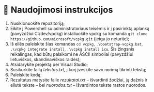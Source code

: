 # 🧰 Naudojimosi instrukcijos

1. Nusiklonuokite repozitoriją;
2. Eikite į Powershell su administratoriaus teisėmis ir į pasirinktą aplanką (pavyzdžiui C:/dev/vpckg) instaliuokite vpckg su komanda `git clone https://github.com/microsoft/vcpkg.git` (jeigu jo neturite);
3. Iš eilės paleiskite šias komandas `cd vcpkg`, `.\bootstrap-vcpkg.bat`, `.\vcpkg integrate install`, `.\vcpkg install icu`. Šis žingsnis reikalingas, kad būtų palaikomi ne ASCII simboliai (pavyzdžiui lietuviškos, skandinaviškos raidės);
4. Atsidarykite projektą per Visual Studio;
5. Susikurkite failą *tekstas.txt*, į kurį įveskite savo norimą tikrinti tekstą;
6. Paleiskite kodą;
7. Rezultatus matysite faile *rezultatai.txt* – išvardinti žodžiai, jų dažnis ir eilutė tekste – bei *nuorodos.txt* – išvardintos tekste rastos nuorodos.
